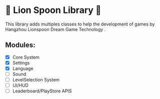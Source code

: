 # 🦁 Lion Spoon Library 🥄
This library adds multiples classes to help the development of games by Hangzhou Lionspoon Dream Game Technology .

## Modules:
- [X] Core System
- [X] Settings
- [X] Language
- [ ] Sound
- [ ] LevelSelection System
- [ ] UI/HUD
- [ ] Leaderboard/PlayStore APIS
